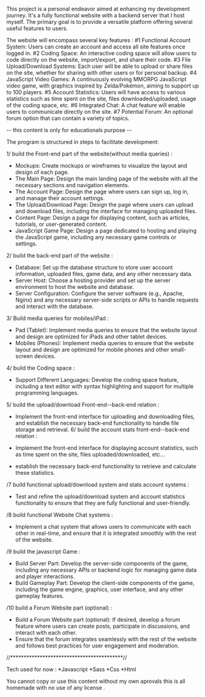 This project is a personal endeavor aimed at enhancing my development journey.
It's a fully functional website with a backend server that I host myself.
The primary goal is to provide a versatile platform offering several useful features to users.

The website will encompass several key features :
#1 Functional Account System: Users can create an account and access all site features once logged in.
#2 Coding Space: An interactive coding space will allow users to code directly on the website, import/export, and share their code.
#3 File Upload/Download Systems: Each user will be able to upload or share files on the site, whether for sharing with other users or for personal backup.
#4 JavaScript Video Games: A continuously evolving MMORPG JavaScript video game, with graphics inspired by Zelda/Pokémon, aiming to support up to 100 players.
#5 Account Statistics: Users will have access to various statistics such as time spent on the site, files downloaded/uploaded, usage of the coding space, etc.
#6 Integrated Chat: A chat feature will enable users to communicate directly on the site.
#7 Potential Forum: An optional forum option that can contain a variety of topics.

-- this content is only for educationals purpose --


The program is structured in steps to facilitate development: 

1/ build the Front-end part of the website(without media queries) :

  * Mockups: Create mockups or wireframes to visualize the layout and design of each page.
  * The Main Page: Design the main landing page of the website with all the necessary sections and navigation elements.
  * The Account Page: Design the page where users can sign up, log in, and manage their account settings.
  * The Upload/Download Page: Design the page where users can upload and download files, including the interface for managing uploaded files.
  * Content Page: Design a page for displaying content, such as articles, tutorials, or user-generated content.
  * JavaScript Game Page: Design a page dedicated to hosting and playing the JavaScript game, including any necessary game controls or settings.
    
2/ build the back-end part of the website :

  * Database: Set up the database structure to store user account information, uploaded files, game data, and any other necessary data.
  * Server Host: Choose a hosting provider and set up the server environment to host the website and database.
  * Server Configuration: Configure the server software (e.g., Apache, Nginx) and any necessary server-side scripts or APIs to handle requests and interact with the database.
    
3/ Build media queries for mobiles/iPad :

  * Pad (Tablet): Implement media queries to ensure that the website layout and design are optimized for iPads and other tablet devices.
  * Mobiles (Phones): Implement media queries to ensure that the website layout and design are optimized for mobile phones and other small-screen devices.
    
4/ build the Coding space :

  * Support Different Languages: Develop the coding space feature, including a text editor with syntax highlighting and support for multiple programming languages.
    
5/ build the upload/download Front-end--back-end relation : 

  * Implement the front-end interface for uploading and downloading files, and establish the necessary back-end functionality to handle file storage and retrieval.
6/ build the account stats front-end--back-end relation :

  * Implement the front-end interface for displaying account statistics, such as time spent on the site, files uploaded/downloaded, etc...
  * establish the necessary back-end functionality to retrieve and calculate these statistics.
    
/7 build functional upload/download system and stats account systems :
  * Test and refine the upload/download system and account statistics functionality to ensure that they are fully functional and user-friendly.

/8 build functional Website Chat systems :
  * Implement a chat system that allows users to communicate with each other in real-time, and ensure that it is integrated smoothly with the rest of the website.

/9 build the javascript Game :

  * Build Server Part: Develop the server-side components of the game, including any necessary APIs or backend logic for managing game data and player interactions.
  * Build Gameplay Part: Develop the client-side components of the game, including the game engine, graphics, user interface, and any other gameplay features.
    
/10 build a Forum Website part (optional) :
  * Build a Forum Website part (optional): If desired, develop a forum feature where users can create posts, participate in discussions, and interact with each other.
  * Ensure that the forum integrates seamlessly with the rest of the website and follows best practices for user engagement and moderation.


//******************************************//
                
Tech used for now :
 *Javascript
 *Sass
 *Css
 *Html


You cannot copy or use this content without my own aprovals this is all homemade with no use of any license .
